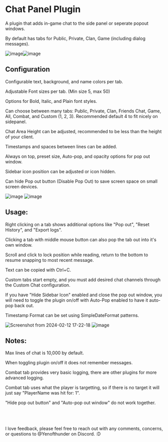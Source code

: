 # Chat Panel Plugin

A plugin that adds in-game chat to the side panel or seperate popout windows. 

By default has tabs for Public, Private, Clan, Game (including dialog messages).



![image](https://github.com/Yenof/chat-panel/assets/122739279/42cde773-753f-4916-8594-82edb7291725)![image](https://github.com/Yenof/chat-panel/assets/122739279/cfa6f204-3f40-4732-b94f-b30db4c072c1)













## Configuration

Configurable text, background, and name colors per tab.

Adjustable Font sizes per tab. (Min size 5, max 50)

Options for Bold, Italic, and Plain font styles. 

Can choose between many tabs: Public, Private, Clan, Friends Chat, Game, All, Combat, and Custom (1, 2, 3). Recommended default 4 to fit nicely on sidepanel. 

Chat Area Height can be adjusted, recommended to be less than the height of your client. 

Timestamps and spaces between lines can be added.

Always on top, preset size, Auto-pop, and opacity options for pop out window.

Sidebar icon position can be adjusted or icon hidden.

Can hide Pop out button (Disable Pop Out) to save screen space on small screen devices. 



![image](https://github.com/Yenof/chat-panel/assets/122739279/56137dc9-4a5e-4ba5-abde-ba2299ae8580) ![image](https://github.com/Yenof/chat-panel/assets/122739279/b561e3ab-7a41-4c49-a90b-ae1fb9552dcc) 





## Usage:

Right clicking on a tab shows additional options like "Pop out", "Reset History", and "Export logs".

Clicking a tab with middle mouse button can also pop the tab out into it's own window.

Scroll and click to lock position while reading, return to the bottom to resume snapping to most recent message.

Text can be copied with Ctrl+C.

Custom tabs start empty, and you must add desired chat channels through the Custom Chat configuration. 

If you have "Hide Sidebar Icon" enabled and close the pop out window, you will need to toggle the plugin on/off with Auto-Pop enabled to have it auto-pop back out.

Timestamp Format can be set using SimpleDateFormat patterns.

![Screenshot from 2024-02-12 17-22-18](https://github.com/Yenof/chat-panel/assets/122739279/d0c3e199-f9a9-4e3d-b199-5d1acc1a6d96)    ![image](https://github.com/Yenof/chat-panel/assets/122739279/ce8f4598-089c-4806-b208-aceab1bab3c2)



## Notes:

Max lines of chat is 10,000 by default.

When toggling plugin on/off it does not remember messages. 

Combat tab provides very basic logging, there are other plugins for more advanced logging.

Combat tab uses what the player is targetting, so if there is no target it will just say "PlayerName was hit for: 1".

"Hide pop out button" and "Auto-pop out window" do not work together.

<br/>
<br/>
<br/>
I love feedback, please feel free to reach out with any comments, concerns, or questions to @Yenofthunder on Discord. :D
